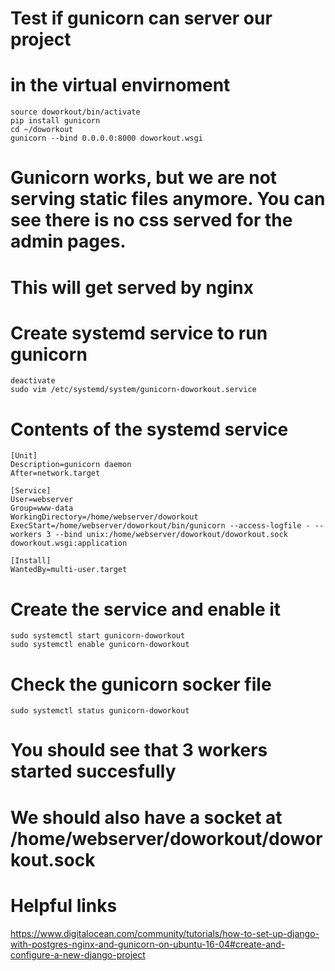 # Test if gunicorn can server our project
# in the virtual envirnoment
```
source doworkout/bin/activate
pip install gunicorn
cd ~/doworkout
gunicorn --bind 0.0.0.0:8000 doworkout.wsgi
```

# Gunicorn works, but we are not serving static files anymore. You can see there is no css served for the admin pages. 
# This will get served by nginx

# Create systemd service to run gunicorn
```
deactivate
sudo vim /etc/systemd/system/gunicorn-doworkout.service
```

# Contents of the systemd service
```
[Unit]
Description=gunicorn daemon
After=network.target

[Service]
User=webserver
Group=www-data
WorkingDirectory=/home/webserver/doworkout
ExecStart=/home/webserver/doworkout/bin/gunicorn --access-logfile - --workers 3 --bind unix:/home/webserver/doworkout/doworkout.sock doworkout.wsgi:application

[Install]
WantedBy=multi-user.target
```

# Create the service and enable it
```
sudo systemctl start gunicorn-doworkout
sudo systemctl enable gunicorn-doworkout
```

# Check the gunicorn socker file
```
sudo systemctl status gunicorn-doworkout
```
# You should see that 3 workers started succesfully
# We should also have a socket at /home/webserver/doworkout/doworkout.sock


# Helpful links
https://www.digitalocean.com/community/tutorials/how-to-set-up-django-with-postgres-nginx-and-gunicorn-on-ubuntu-16-04#create-and-configure-a-new-django-project
